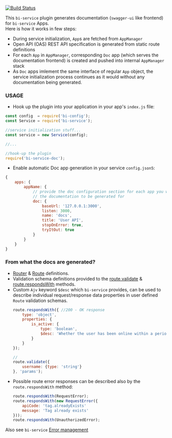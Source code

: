 [![Build Status](https://travis-ci.org/BohemiaInteractive/bi-service-doc.svg?branch=master)](https://travis-ci.org/BohemiaInteractive/bi-service-doc)   

This `bi-service` plugin generates documentation (`swagger-ui` like frontend) for `bi-service` Apps.  
Here is how it works in few steps:

* During service initialization, `App`s are fetched from `AppManager`
* Open API (OAS) REST API specification is generated from static route definitions
* For each `App` in `AppManager`, corresponding `Doc` app (which serves  the documentation frontend) is created and pushed into internal `AppManager` stack
* As `Doc` apps imlement the same interface of regular `App` object, the service initialization process continues as it would without any documentation being generated.

### USAGE

* Hook up the plugin into your application in your app's `index.js` file:

```javascript
const config  = require('bi-config');
const Service = require('bi-service');

//service initialization stuff...
const service = new Service(config);

//...

//hook-up the plugin
require('bi-service-doc');
```

* Enable automatic Doc app generation in your service `config.json5`:

```javascript
{
    apps: {
        appName: {
            // provide the doc configuration section for each app you want
            // the documentation to be generated for
            doc: {
                baseUrl: '127.0.0.1:3000',
                listen: 3000,
                name: 'docs',
                title: 'User API',
                stopOnError: true,
                tryItOut: true
            }
        }
    }
}
```

### From what the docs are generated?

- [Router](https://bohemiainteractive.github.io/bi-service/Router.html) & [Route](https://bohemiainteractive.github.io/bi-service/Route.html) definitions.
- Validation schema definitions provided to the [route.validate](https://bohemiainteractive.github.io/bi-service/Route.html#validate) & [route.respondsWith](https://bohemiainteractive.github.io/bi-service/Route.html#respondsWith) methods.
- Custom `Ajv` keyword `$desc` which `bi-service` provides, can be used to describe individual request/response data properties in user defined `Route` validation schemas.
    ```javascript
    route.respondsWith({ //200 - OK response
        type: 'object',
        properties: {
            is_active: {
                type: 'boolean',
                $desc: 'Whether the user has been online within a period of last 7 days'
            }
        }
    });

    //
    route.validate({
        username: {type: 'string'}
    }, 'params');
    ```
- Possible route error responses can be described also by the `route.respondsWith` method:
    ```javascript
    route.respondsWith(RequestError);
    route.respondsWith(new RequestError({
        apiCode: 'tag.alreadyExists'
        message: 'Tag already exists'
    }));
    route.respondsWith(UnauthorizedError);
    ```

Also see `bi-service` [Error management](https://bohemiainteractive.github.io/bi-service/tutorial-1b.ErrorManagement.html)
